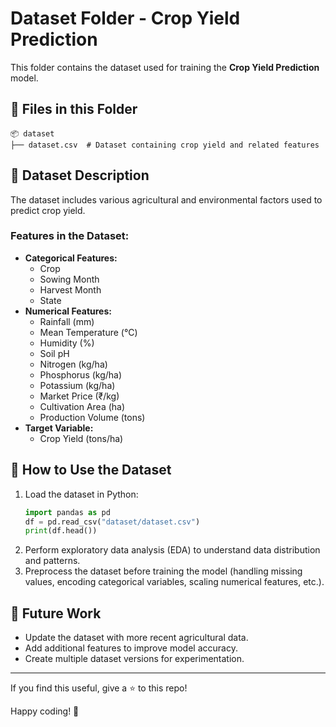 # Dataset Folder - Crop Yield Prediction

This folder contains the dataset used for training the **Crop Yield Prediction** model.

## 📂 Files in this Folder
```
📦 dataset
├── dataset.csv  # Dataset containing crop yield and related features
```

## 📜 Dataset Description
The dataset includes various agricultural and environmental factors used to predict crop yield.

### Features in the Dataset:
- **Categorical Features:**
  - Crop
  - Sowing Month
  - Harvest Month
  - State
- **Numerical Features:**
  - Rainfall (mm)
  - Mean Temperature (°C)
  - Humidity (%)
  - Soil pH
  - Nitrogen (kg/ha)
  - Phosphorus (kg/ha)
  - Potassium (kg/ha)
  - Market Price (₹/kg)
  - Cultivation Area (ha)
  - Production Volume (tons)
- **Target Variable:**
  - Crop Yield (tons/ha)

## 🔧 How to Use the Dataset
1. Load the dataset in Python:
   ```python
   import pandas as pd
   df = pd.read_csv("dataset/dataset.csv")
   print(df.head())
   ```
2. Perform exploratory data analysis (EDA) to understand data distribution and patterns.
3. Preprocess the dataset before training the model (handling missing values, encoding categorical variables, scaling numerical features, etc.).

## 🚀 Future Work
- Update the dataset with more recent agricultural data.
- Add additional features to improve model accuracy.
- Create multiple dataset versions for experimentation.

---
If you find this useful, give a ⭐ to this repo!

Happy coding! 🚀

